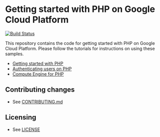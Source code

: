 # Getting started with PHP on Google Cloud Platform

[![Build Status][travis-badge]][travis-link]

This repository contains the code for getting started with PHP on Google Cloud
Platform. Please follow the tutorials for instructions on using these samples.

  * [Getting started with PHP][getting-started]
  * [Authenticating users on PHP][authenticate-users]
  * [Compute Engine for PHP][getting-started-gce]

## Contributing changes

* See [CONTRIBUTING.md](CONTRIBUTING.md)

## Licensing

* See [LICENSE](LICENSE)

[travis-badge]: https://travis-ci.org/GoogleCloudPlatform/getting-started-php.svg?branch=master
[travis-link]: https://travis-ci.org/GoogleCloudPlatform/getting-started-php
[getting-started]: http://cloud.google.com/php/getting-started
[authenticate-users]: http://cloud.google.com/php/getting-started/authenticate-users
[getting-started-gce]: https://cloud.google.com/php/tutorials/getting-started-on-compute-engine
